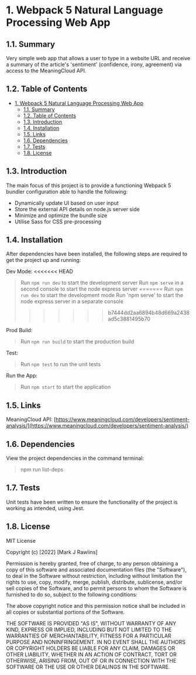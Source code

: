 # 1. Webpack 5 Natural Language Processing Web App

## 1.1. Summary

Very simple web app that allows a user to type in a website URL and receive a summary of the article's 'sentiment' (confidence, irony, agreement) via access to the MeaningCloud API.


## 1.2. Table of Contents
- [1. Webpack 5 Natural Language Processing Web App](#1-webpack-5-natural-language-processing-web-app)
  - [1.1. Summary](#11-summary)
  - [1.2. Table of Contents](#12-table-of-contents)
  - [1.3. Introduction](#13-introduction)
  - [1.4. Installation](#14-installation)
  - [1.5. Links](#15-links)
  - [1.6. Dependencies](#16-dependencies)
  - [1.7. Tests](#17-tests)
  - [1.8. License](#18-license)


## 1.3. Introduction

The main focus of this project is to provide a functioning Webpack 5 bundler configuration able to handle the following:
- Dynamically update UI based on user input
- Store the external API details on node.js server side
- Minimize and optimize the bundle size
- Utilise Sass for CSS pre-processing


## 1.4. Installation

After dependencies have been installed, the following steps are required to get the project up and running:

Dev Mode:
<<<<<<< HEAD
>  Run `npm run dev` to start the development server
>  Run `npm serve` in a second console to start the node express server
=======
>  Run `npm run dev` to start the development mode
>  Run 'npm serve' to start the node express server in a separate console
>>>>>>> b7444dd2aa6894b48d669a2438ad5c3881495b70

Prod Build:
>  Run `npm run build` to start the production build

Test:
>  Run `npm test` to run the unit tests

Run the App:
>  Run `npm start` to start the application


## 1.5. Links

MeaningCloud API: [https://www.meaningcloud.com/developers/sentiment-analysis/](https://www.meaningcloud.com/developers/sentiment-analysis/)


## 1.6. Dependencies

View the project dependencies in the command terminal:
> npm run list-deps


## 1.7. Tests

Unit tests have been written to ensure the functionality of the project is working as intended, using Jest.


## 1.8. License
MIT License

Copyright (c) [2022] [Mark J Rawlins]

Permission is hereby granted, free of charge, to any person obtaining a copy
of this software and associated documentation files (the "Software"), to deal
in the Software without restriction, including without limitation the rights
to use, copy, modify, merge, publish, distribute, sublicense, and/or sell
copies of the Software, and to permit persons to whom the Software is
furnished to do so, subject to the following conditions:

The above copyright notice and this permission notice shall be included in all
copies or substantial portions of the Software.

THE SOFTWARE IS PROVIDED "AS IS", WITHOUT WARRANTY OF ANY KIND, EXPRESS OR
IMPLIED, INCLUDING BUT NOT LIMITED TO THE WARRANTIES OF MERCHANTABILITY,
FITNESS FOR A PARTICULAR PURPOSE AND NONINFRINGEMENT. IN NO EVENT SHALL THE
AUTHORS OR COPYRIGHT HOLDERS BE LIABLE FOR ANY CLAIM, DAMAGES OR OTHER
LIABILITY, WHETHER IN AN ACTION OF CONTRACT, TORT OR OTHERWISE, ARISING FROM,
OUT OF OR IN CONNECTION WITH THE SOFTWARE OR THE USE OR OTHER DEALINGS IN THE
SOFTWARE.
